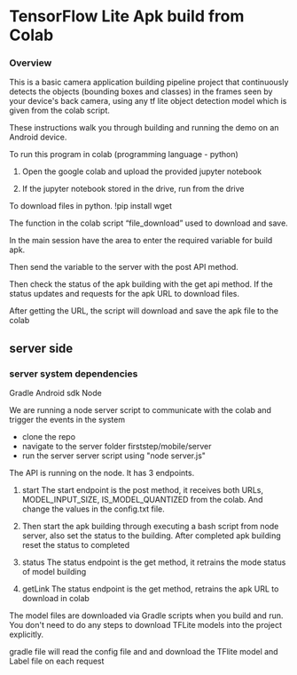 # TensorFlow Lite Apk build from Colab

### Overview

This is a basic camera application building pipeline project that continuously detects the objects (bounding boxes and
classes) in the frames seen by your device's back camera, using any tf lite object detection model which is given from the colab script.

These instructions walk you through building and running the demo on an Android device.

To run this program in colab (programming language - python)

1) Open the google colab and upload the provided jupyter notebook 

2) If the jupyter notebook stored in the drive, run from the drive 

To download files in python.
!pip install wget

The function in the colab script “file_download”  used to download and save.

In the main session have the area to enter the required variable for build apk.

Then send the variable to the server with the post API method.

Then check the status of the apk building with the get api method. If the status updates and requests for the apk URL to download files.
 
After getting the URL, the script will download and save the apk file to the colab

## server side 

### server system dependencies
Gradle
Android sdk 
Node 


We are running a node server script to communicate with the colab and trigger the events in the system

* clone the repo
* navigate to the server folder firststep/mobile/server
* run the server server script using "node server.js"

The API is running on the node. It has 3 endpoints.

1) start 
The start endpoint is the post method, it receives both URLs, MODEL_INPUT_SIZE, IS_MODEL_QUANTIZED from the colab. And change the values in the config.txt file. 
2) Then start the apk building through executing a bash script from node server, also set the status to the building. After completed apk building reset the status to completed

3) status 
The status endpoint is the get method, it retrains the mode status of model building 

4) getLink
The status endpoint is the get method, retrains the apk URL to download in colab



The model files are downloaded via Gradle scripts when you build and run. You
don't need to do any steps to download TFLite models into the project
explicitly.

gradle file will read the config file and and download the TFlite model and Label file on each request 



